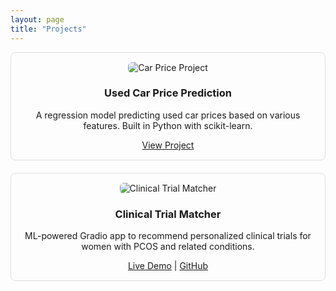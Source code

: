 ```yaml
---
layout: page
title: "Projects"
---
```


<style>
.project-grid {
  display: flex;
  flex-wrap: wrap;
  gap: 20px;
}

.project-card {
  flex: 1 1 300px;
  border: 1px solid #ddd;
  padding: 15px;
  border-radius: 8px;
  text-align: center;
}

.project-card img {
  max-width: 100%;
  border-radius: 6px;
}
</style>

<div class="project-grid">

<div class="project-card">
  <img src="/assets/images/car_price.jpg" alt="Car Price Project">
  <h3>Used Car Price Prediction</h3>
  <p>A regression model predicting used car prices based on various features. Built in Python with scikit-learn.</p>
  <a href="https://github.com/drtirnadeb/car-price-prediction" target="_blank">View Project</a>
</div>

<div class="project-card">
  <img src="/assets/images/Clinical_trial_matcher.jpg" alt="Clinical Trial Matcher">
  <h3>Clinical Trial Matcher</h3>
  <p>ML-powered Gradio app to recommend personalized clinical trials for women with PCOS and related conditions.</p>
  <a href="https://huggingface.co/spaces/tirnadebphd/clinical-trial-matcher" target="_blank">Live Demo</a> |
  <a href="https://github.com/drtirnadeb/clinical-trial-matcher" target="_blank">GitHub</a>
</div>

</div>
